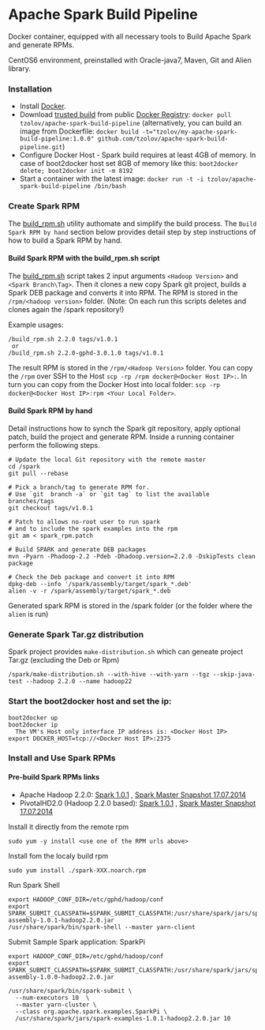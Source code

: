 Apache Spark Build Pipeline
===========================

Docker container, equipped with all necessary tools to Build Apache Spark and generate RPMs.

CentOS6 environment, preinstalled with Oracle-java7, Maven, Git and Alien library.

### Installation

* Install [Docker](https://www.docker.io/).
* Download [trusted build](https://registry.hub.docker.com/u/tzolov/apache-spark-build-pipeline/) from public [Docker Registry](https://index.docker.io/): `docker pull tzolov/apache-spark-build-pipeline` (alternatively, you can build an image from Dockerfile: `docker build -t="tzolov/my-apache-spark-build-pipeline:1.0.0" github.com/tzolov/apache-spark-build-pipeline.git`)
* Configure Docker Host - Spark build requires at least 4GB of memory. In case of boot2docker host set 8GB of memory like this: `boot2docker delete; boot2docker init -m 8192`     
* Start a container with the latest image: `docker run -t -i tzolov/apache-spark-build-pipeline /bin/bash`

### Create Spark RPM
The [build_rpm.sh](/build_rpm.sh) utility authomate and simplify the build process.
The `Build Spark RPM by hand` section below provides detail step by step instructions of how to build a Spark RPM by hand. 

#### Build Spark RPM with the build_rpm.sh script
The [build_rpm.sh](/build_rpm.sh) script takes 2 input arguments `<Hadoop Version>` and `<Spark Branch\Tag>`. Then it clones a new copy Spark git project, builds a Spark DEB package and converts it into RPM. The RPM is stored in the `/rpm/<hadoop version>` folder. (Note: On each run this scripts deletes and clones again the /spark repository!)

Example usages:

    /build_rpm.sh 2.2.0 tags/v1.0.1 
     or  
    /build_rpm.sh 2.2.0-gphd-3.0.1.0 tags/v1.0.1
    
The result RPM is stored in the `/rpm/<Hadoop Version>` folder. You can copy the `/rpm` over SSH to the Host `scp -rp /rpm docker@<Docker Host IP>:`. In turn you can copy from the Docker Host into local folder: `scp -rp docker@<Docker Host IP>:rpm <Your Local Folder>`.
    
#### Build Spark RPM by hand
Detail instructions how to synch the Spark git repository, apply optional patch, build the project and generate RPM. Inside a running container perform the following steps.

    # Update the local Git repository with the remote master
    cd /spark
    git pull --rebase

    # Pick a branch/tag to generate RPM for. 
    # Use `git  branch -a` or `git tag` to list the available branches/tags
    git checkout tags/v1.0.1

    # Patch to allows no-root user to run spark 
    # and to include the spark examples into the rpm
    git am < spark_rpm.patch

    # Build SPARK and generate DEB packages
    mvn -Pyarn -Phadoop-2.2 -Pdeb -Dhadoop.version=2.2.0 -DskipTests clean package

    # Check the Deb package and convert it into RPM
    dpkg-deb --info '/spark/assembly/target/spark_*.deb'
    alien -v -r /spark/assembly/target/spark_*.deb 

Generated spark RPM is stored in the /spark folder (or the folder where the `alien` is run)

### Generate Spark Tar.gz distribution 
Spark project provides `make-distribution.sh` which can geneate project Tar.gz (excluding the Deb or Rpm)

    /spark/make-distribution.sh --with-hive --with-yarn --tgz --skip-java-test --hadoop 2.2.0 --name hadoop22

### Start the boot2docker host and set the ip:

    boot2docker up 
    boot2docker ip
      The VM's Host only interface IP address is: <Docker Host IP>
    export DOCKER_HOST=tcp://<Docker Host IP>:2375


### Install and Use Spark RPMs

#### Pre-build Spark RPMs links

+ Apache Hadoop 2.2.0:
[Spark 1.0.1](https://dl.dropboxusercontent.com/u/79241625/spark/rpm/2.2.0/spark-1.0.1-3.noarch.rpm) , 
[Spark Master Snapshot 17.07.2014](https://dl.dropboxusercontent.com/u/79241625/spark/rpm/2.2.0-gphd-3.0.1.0/spark-1.0.1-1.noarch.rpm)
+ PivotalHD2.0 (Hadoop 2.2.0 based):
[Spark 1.0.1](https://dl.dropboxusercontent.com/u/79241625/spark/rpm/2.2.0/spark-1.1.0%2BSNAPSHOT-1.noarch.rpm) ,
[Spark Master Snapshot 17.07.2014](https://dl.dropboxusercontent.com/u/79241625/spark/rpm/2.2.0-gphd-3.0.1.0/spark-1.1.0%2BSNAPSHOT-5.noarch.rpm) 

Install it directly from the remote rpm

    sudo yum -y install <use one of the RPM urls above>

Install fom the localy build rpm
    
    sudo yum install ./spark-XXX.noarch.rpm

Run Spark Shell

    export HADOOP_CONF_DIR=/etc/gphd/hadoop/conf
    export SPARK_SUBMIT_CLASSPATH=$SPARK_SUBMIT_CLASSPATH:/usr/share/spark/jars/spark-assembly-1.0.1-hadoop2.2.0.jar
    /usr/share/spark/bin/spark-shell --master yarn-client
    
Submit Sample Spark application: SparkPi

    export HADOOP_CONF_DIR=/etc/gphd/hadoop/conf
    export SPARK_SUBMIT_CLASSPATH=$SPARK_SUBMIT_CLASSPATH:/usr/share/spark/jars/spark-assembly-1.0.0-hadoop2.2.0.jar

    /usr/share/spark/bin/spark-submit \ 
      --num-executors 10  \ 
      --master yarn-cluster \ 
      --class org.apache.spark.examples.SparkPi \
      /usr/share/spark/jars/spark-examples-1.0.1-hadoop2.2.0.jar 10

